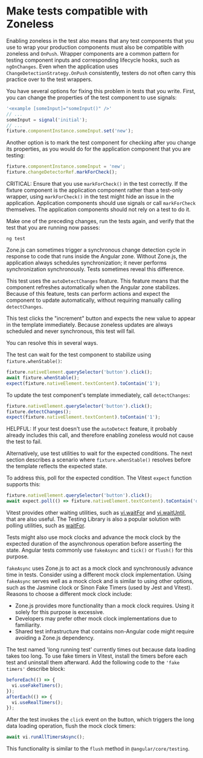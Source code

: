 # Make tests compatible with Zoneless

<docs-workflow>

<docs-step title="Test wrappers must be OnPush compatible">

Enabling zoneless in the test also means that any test components that you
use to wrap your production components must also be compatible with zoneless
 and `OnPush`. Wrapper components are a common pattern for testing component
inputs and corresponding lifecycle hooks, such as `ngOnChanges`. Even when the
application uses `ChangeDetectionStrategy.OnPush` consistently, testers do not
often carry this practice over to the test wrappers.

You have several options for fixing this problem in tests that you write. First,
you can change the properties of the test component to use signals:

```typescript
'<example [someInput]="someInput()" />'
// ...
someInput = signal('initial');
// ...
fixture.componentInstance.someInput.set('new');
```

Another option is to mark the test component for checking after you change its
properties, as you would do for the application component that you are testing:

```typescript
fixture.componentInstance.someInput = 'new';
fixture.changeDetectorRef.markForCheck();
```

CRITICAL: Ensure that you use `markForCheck()` in the test correctly. If the
fixture component is the application component rather than a test-only
wrapper, using `markForCheck()` in the test might hide an issue in the
application. Application components should
use signals or call `markForCheck` themselves. The application components should
not rely on a test to do it.

Make one of the preceding changes, run the tests again, and verify that the test
that you are running now passes:

```shell
ng test
```

</docs-step>

<docs-step title="Change detection is never synchronous">

Zone.js can sometimes trigger a synchronous change detection cycle in response
to code that runs inside the Angular zone. Without Zone.js, the application
always schedules synchronization; it never performs synchronization
synchronously. Tests sometimes reveal this difference.

This test uses the `autoDetectChanges` feature. This feature means that the
component refreshes automatically when the Angular zone stabilizes. Because of
this feature, tests can perform actions and expect the component to update
automatically, without requiring manually calling
<code>detectChanges</code>.

This test clicks the "increment" button and expects the new value to appear in
the template immediately. Because zoneless updates are always
scheduled and never synchronous, this test will fail.

You can resolve this in several ways.

The test can wait for the test component to stabilize using
<code>fixture.whenStable()</code>:

```typescript
fixture.nativeElement.querySelector('button').click();
await fixture.whenStable();
expect(fixture.nativeElement.textContent).toContain('1');
```

To update the test component's template immediately, call
<code>detectChanges</code>:

```typescript
fixture.nativeElement.querySelector('button').click();
fixture.detectChanges();
expect(fixture.nativeElement.textContent).toContain('1');
```

HELPFUL: If your test doesn't use the <code>autoDetect</code> feature, it probably
already includes this call, and therefore enabling zoneless would not cause
the test to fail.

Alternatively, use test utilities to wait for the expected conditions. The next
section describes a scenario where <code>fixture.whenStable()</code> resolves
before the template reflects the expected state.

</docs-step>

<docs-step title="fixture.whenStable does not include timers automatically"> 

To address this, poll for the expected condition. The Vitest `expect` function
supports this:

```typescript
fixture.nativeElement.querySelector('button').click();
await expect.poll(() => fixture.nativeElement.textContent).toContain('data loaded');
```

Vitest provides other waiting utilities, such as [vi.waitFor](https://vitest.dev/api/vi.html#vi-waitfor) and
[vi.waitUntil](https://vitest.dev/api/vi.html#vi-waituntil), that are also useful. The Testing Library is also a popular solution
with polling utilities, such as [waitFor](https://testing-library.com/docs/dom-testing-library/api-async/#waitfor).

Tests might also use mock clocks and advance the mock clock by the expected
duration of the asynchronous operation before asserting the state. Angular
tests commonly use `fakeAsync` and `tick()` or `flush()` for this purpose.

</docs-step>

<docs-step title="fakeAsync requires zone.js">


`fakeAsync` uses Zone.js to act as a mock clock and synchronously advance time
in tests. Consider using a different mock clock implementation. Using
`fakeAsync` serves well as a mock clock and is similar to using other options, such as the
Jasmine clock or Sinon Fake Timers (used by Jest and Vitest). Reasons to choose a different mock clock
include:

*   Zone.js provides more functionality than a mock clock requires. Using it
    solely for this purpose is excessive.
*   Developers may prefer other mock clock implementations due to familiarity.
*   Shared test infrastructure that contains non-Angular code might require
    avoiding a Zone.js dependency.

The test named 'long running test' currently times out because data loading
takes too long. To use fake timers in Vitest, install the timers before each
test and uninstall them afterward. Add the following code to the `'fake timers'`
describe block:

```typescript
beforeEach(() => {
  vi.useFakeTimers();
});
afterEach(() => {
  vi.useRealTimers();
});
```

After the test invokes the `click` event on the button, which triggers the long
data loading operation, flush the mock clock timers:

```typescript
await vi.runAllTimersAsync();
```

This functionality is similar to the `flush` method in `@angular/core/testing`.

</docs-step>

</docs-workflow>
